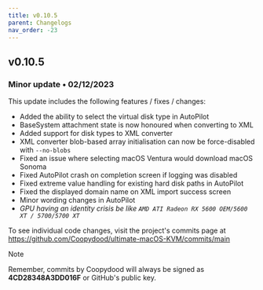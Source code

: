```yaml
---
title: v0.10.5
parent: Changelogs
nav_order: -23
---
```


## v0.10.5

### Minor update • 02/12/2023

This update includes the following features / fixes / changes:

- Added the ability to select the virtual disk type in AutoPilot
- BaseSystem attachment state is now honoured when converting to XML
- Added support for disk types to XML converter
- XML converter blob-based array initialisation can now be force-disabled with ``--no-blobs``
- Fixed an issue where selecting macOS Ventura would download macOS Sonoma
- Fixed AutoPilot crash on completion screen if logging was disabled
- Fixed extreme value handling for existing hard disk paths in AutoPilot
- Fixed the displayed domain name on XML import success screen
- Minor wording changes in AutoPilot
- *GPU having an identity crisis be like `AMD ATI Radeon RX 5600 OEM/5600 XT / 5700/5700 XT`*

To see individual code changes, visit the project's commits page at <https://github.com/Coopydood/ultimate-macOS-KVM/commits/main>

> [!NOTE]
> Remember, commits by Coopydood will always be signed as **4CD28348A3DD016F** or GitHub's public key.